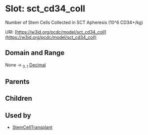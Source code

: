 
# Slot: sct_cd34_coll


Number of Stem Cells Collected in SCT Apheresis (10^6 CD34+/kg)

URI: [https://w3id.org/pcdc/model/sct_cd34_coll](https://w3id.org/pcdc/model/sct_cd34_coll)


## Domain and Range

None &#8594;  <sub>0..1</sub> [Decimal](types/Decimal.md)

## Parents


## Children


## Used by

 * [StemCellTransplant](StemCellTransplant.md)

